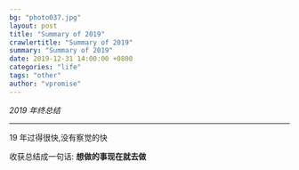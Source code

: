 ```yaml
---
bg: "photo037.jpg"
layout: post
title: "Summary of 2019"
crawlertitle: "Summary of 2019"
summary: "Summary of 2019"
date: 2019-12-31 14:00:00 +0800
categories: "life"
tags: "other"
author: "vpromise"
---
```


*2019 年终总结*

---

19 年过得很快,没有察觉的快

收获总结成一句话: **想做的事现在就去做**
